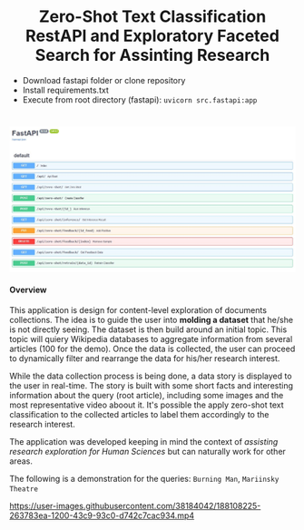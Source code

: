 <p align="center">
<h1 align="center">Zero-Shot Text Classification RestAPI and Exploratory Faceted Search for Assinting Research</h1>
</p>

- Download fastapi folder or clone repository
- Install requirements.txt
- Execute from root directory (fastapi): `uvicorn src.fastapi:app`

#
![requests](requests.jpg)

#### Overview

This application is design for content-level exploration of documents collections. The idea is to guide the user into **molding a dataset** that he/she is not directly seeing. The dataset is then build around an initial topic. This topic will quiery Wikipedia databases to aggregate information from several articles (100 for the demo). Once the data is collected, the user can proceed to dynamically filter and rearrange the data for his/her research interest.

While the data collection process is being done, a data story is displayed to the user in real-time. The story is built with some short facts and interesting information about the query (root article), including some images and the most representative video aboout it. It's possible the apply zero-shot text classification to the collected articles to label them accordingly to the research interest.

The application was developed keeping in mind the context of *assisting research exploration for Human Sciences* but can naturally work for other areas.

The following is a demonstration for the queries: `Burning Man`, `Mariinsky Theatre`

https://user-images.githubusercontent.com/38184042/188108225-263783ea-1200-43c9-93c0-d742c7cac934.mp4

